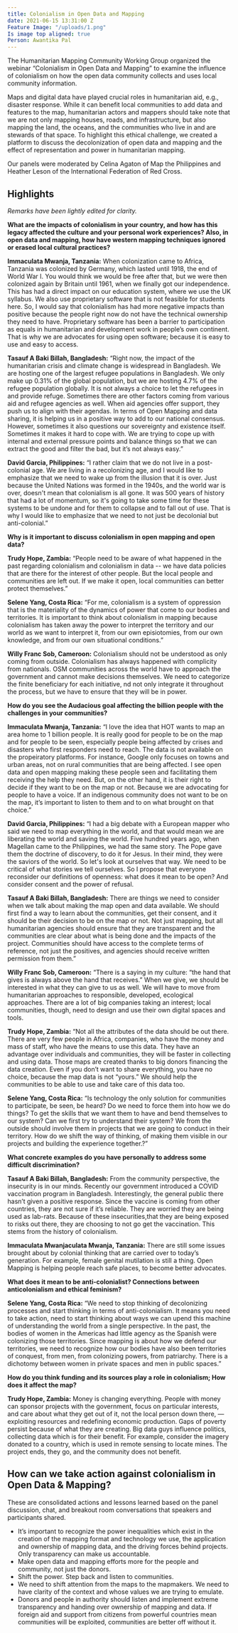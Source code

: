 ```yaml
---
title: Colonialism in Open Data and Mapping
date: 2021-06-15 13:31:00 Z
Feature Image: "/uploads/1.png"
Is image top aligned: true
Person: Awantika Pal
---
```


The Humanitarian Mapping Community Working Group organized the webinar “Colonialism in Open Data and Mapping” to examine the influence of colonialism on how the open data community collects and uses local community information.

Maps and digital data have played crucial roles in humanitarian aid, e.g., disaster response. While it can benefit local communities to add data and features to the map, humanitarian actors and mappers should take note that we are not only mapping houses, roads, and infrastructure, but also mapping the land, the oceans, and the communities who live in and are stewards of that space. To highlight this ethical challenge, we created a platform to discuss the decolonization of open data and mapping and the effect of representation and power in humanitarian mapping.

Our panels were moderated by Celina Agaton of Map the Philippines and Heather Leson of the International Federation of Red Cross. 

## Highlights

*Remarks have been lightly edited for clarity.*

**What are the impacts of colonialism in your country, and how has this legacy affected the culture and your personal work experiences? Also, in open data and mapping, how have western mapping techniques ignored or erased local cultural practices?**

**Immaculata Mwanja, Tanzania:** When colonization came to Africa, Tanzania was colonized by Germany, which lasted until 1918, the end of World War I. You would think we would be free after that, but we were then colonized again by Britain until 1961, when we finally got our independence. This has had a direct impact on our education system, where we use the UK syllabus. We also use proprietary software that is not feasible for students here. So, I would say that colonialism has had more negative impacts than positive because the people right now do not have the technical ownership they need to have. Proprietary software has been a barrier to participation as equals in humanitarian and development work in people’s own continent. That is why we are advocates for using open software; because it is easy to use and easy to access. 

**Tasauf A Baki Billah, Bangladesh:** “Right now, the impact of the humanitarian crisis and climate change is widespread in Bangladesh. We are hosting one of the largest refugee populations in Bangladesh. We only make up 0.31% of the global population, but we are hosting 4.7% of the refugee population globally. It is not always a choice to let the refugees in and provide refuge. Sometimes there are other factors coming from various aid and refugee agencies as well. When aid agencies offer support, they push us to align with their agendas. In terms of Open Mapping and data sharing, it is helping us in a positive way to add to our national consensus. However, sometimes it also questions our sovereignty and existence itself. Sometimes it makes it hard to cope with. We are trying to cope up with internal and external pressure points and balance things so that we can extract the good and filter the bad, but it’s not always easy.”

**David Garcia, Philippines:** “I rather claim that we do not live in a post-colonial age. We are living in a recolonizing age, and I would like to emphasize that we need to wake up from the illusion that it is over. Just because the United Nations was formed in the 1940s, and the world war is over, doesn't mean that colonialism is all gone. It was 500 years of history that had a lot of momentum, so it's going to take some time for these systems to be undone and for them to collapse and to fall out of use. That is why I would like to emphasize that we need to not just be decolonial but anti-colonial.”

**Why is it important to discuss colonialism in open mapping and open data?**

**Trudy Hope, Zambia:** “People need to be aware of what happened in the past regarding colonialism and colonialism in data -- we have data policies that are there for the interest of other people. But the local people and communities are left out. If we make it open, local communities can better protect themselves.”

**Selene Yang, Costa Rica:** “For me, colonialism is a system of oppression that is the materiality of the dynamics of power that come to our bodies and territories. It is important to think about colonialism in mapping because colonialism has taken away the power to interpret the territory and our world as we want to interpret it, from our own episiotomies, from our own knowledge, and from our own situational conditions.”

**Willy Franc Sob, Cameroon:** Colonialism should not be understood as only coming from outside. Colonialism has always happened with complicity from nationals. OSM communities across the world have to approach the government and cannot make decisions themselves. We need to categorize the finite beneficiary for each initiative, nd not only integrate it throughout the process, but we have to ensure that they will be in power. 

**How do you see the Audacious goal affecting the billion people with the challenges in your communities?**

**Immaculata Mwanja, Tanzania:** “I love the idea that HOT wants to map an area home to 1 billion people. It is really good for people to be on the map and for people to be seen, especially people being affected by crises and disasters who first responders need to reach. The data is not available on the propeiratory platforms. For instance, Google only focuses on towns and urban areas, not on rural communities that are being affected. I see open data and open mapping making these people seen and facilitating them receiving the help they need. But, on the other hand, it is their right to decide if they want to be on the map or not. Because we are advocating for people to have a voice. If an indigenous community does not want to be on the map, it’s important to listen to them and to on what brought on that choice.”

**David Garcia, Philippines:** “I had a big debate with a European mapper who said we need to map everything in the world, and that would mean we are liberating the world and saving the world. Five hundred years ago, when Magellan came to the Philippines, we had the same story. The Pope gave them the doctrine of discovery, to do it for Jesus. In their mind, they were the saviors of the world. So let's look at ourselves that way. We need to be critical of what stories we tell ourselves. So I propose that everyone reconsider our definitions of openness: what does it mean to be open? And consider consent and the power of refusal.

**Tasauf A Baki Billah, Bangladesh:** There are things we need to consider when we talk about making the map open and data available. We should first find a way to learn about the communities, get their consent, and it should be their decision to be on the map or not. Not just mapping, but all humanitarian agencies should ensure that they are transparent and the communities are clear about what is being done and the impacts of the project. Communities should have access to the complete terms of reference, not just the positives, and agencies should receive written permission from them.”

**Willy Franc Sob, Cameroon:** “There is a saying in my culture: “the hand that gives is always above the hand that receives.” When we give, we should be interested in what they can give to us as well. We will have to move from humanitarian approaches to responsible, developed, ecological approaches. There are a lot of big companies taking an interest; local communities, though, need to design and use their own digital spaces and tools. 

**Trudy Hope, Zambia:** “Not all the attributes of the data should be out there. There are very few people in Africa, companies, who have the money and mass of staff, who have the means to use this data. They have an advantage over individuals and communities, they will be faster in collecting and using data. Those maps are created thanks to big donors financing the data creation. Even if you don’t want to share everything, you have no choice, because the map data is not “yours.” We should help the communities to be able to use and take care of this data too.

**Selene Yang, Costa Rica:** “Is technology the only solution for communities to participate, be seen, be heard? Do we need to force them into how we do things? To get the skills that we want them to have and bend themselves to our system? Can we first try to understand their system? We from the outside should involve them in projects that we are going to conduct in their territory. How do we shift the way of thinking, of making them visible in our projects and building the experience together.?”

**What concrete examples do you have personally to address some difficult discrimination?**

**Tasauf A Baki Billah, Bangladesh:** From the community perspective, the insecurity is in our minds. Recently our government introduced a COVID vaccination program in Bangladesh. Interestingly, the general public there hasn’t given a positive response. Since the vaccine is coming from other countries, they are not sure if it’s reliable. They are worried they are being used as lab-rats. Because of these insecurities,that they are being exposed to risks out there, they are choosing to not go get the vaccination. This stems from the history of colonialism. 

**Immaculata Mwanjaculata Mwanja, Tanzania:** There are still some issues brought about by colonial thinking that are carried over to today’s generation. For example, female genital mutilation is still a thing. Open Mapping is helping people reach safe places, to become better advocates.

**What does it mean to be anti-colonialist? Connections between anticolonialism and ethical feminism?**

**Selene Yang, Costa Rica:** “We need to stop thinking of decolonizing processes and start thinking in terms of anti-colonialism. It means you need to take action, need to start thinking about ways we can upend this machine of understanding the world from a single perspective. In the past, the bodies of women in the Americas had little agency as the Spanish were colonizing those territories. Since mapping is about how we defend our territories, we need to recognize how our bodies have also been territories of conquest, from men, from colonizing powers, from patriarchy. There is a dichotomy between women in private spaces and men in public spaces.”


**How do you think funding and its sources play a role in colonialism; How does it affect the map?**

**Trudy Hope, Zambia:** Money is changing everything. People with money can sponsor projects with the government, focus on particular interests, and care about what they get out of it, not the local person down there, — exploiting resources and redefining economic production. Gaps of poverty persist because of what they are creating. Big data guys influence politics, collecting data which is for their benefit. For example, consider the imagery donated to a country, which is used in remote sensing to locate mines. The project ends, they go, and the community does not benefit. 

## How can we take action against colonialism in Open Data & Mapping?

These are consolidated actions and lessons learned based on the panel discussion, chat, and breakout room conversations that speakers and participants shared.

* It’s important to recognize the power inequalities which exist in the creation of the mapping format and technology we use, the application and ownership of mapping data, and the driving forces behind projects. Only transparency can make us accountable.
* Make open data and mapping efforts more for the people and community, not just the donors.
* Shift the power. Step back and listen to communities.
* We need to shift attention from the maps to the mapmakers. We need to have clarity of the context and whose values we are trying to emulate.
* Donors and people in authority should listen and implement extreme transparency and handing over ownership of mapping and data. If foreign aid and support from citizens from powerful countries mean communities will be exploited, communities are better off without it. 
